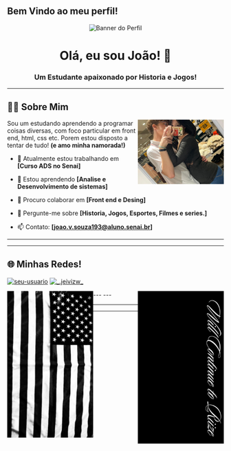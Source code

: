 ## Bem Vindo ao meu perfil!

<p align="center">
  <img src="https://i.pinimg.com/1200x/00/e6/35/00e6359f536dc817b04b73ba01ebcf2a.jpg" alt="Banner do Perfil" width="800"/>
</p>

<h1 align="center">Olá, eu sou João! 👋</h1>
<h3 align="center">Um Estudante apaixonado por Historia e Jogos!</h3>

---

## 👨‍💻 Sobre Mim

<p align="left">
  <img  src="/assets/1.jpeg" alt="My gf and me" width="200" align="right" />

  
  Sou um estudando aprendendo a programar coisas diversas, com foco particular em front end, html, css etc. Porem estou disposto a tentar de tudo! <strong>(e amo minha namorada!)</strong>
  
  - 🔭 Atualmente estou trabalhando em **[Curso ADS no Senai]**
    
  - 🌱 Estou aprendendo **[Analise e Desenvolvimento de sistemas]**
    
  - 👯 Procuro colaborar em **[Front end e Desing]**
    
  - 💬 Pergunte-me sobre **[Historia, Jogos, Esportes, Filmes e series.]**
    
  - 📫 Contato: **[joao.v.souza193@aluno.senai.br]**
</p>

---



---

## 🌐 Minhas Redes!

<p align="left">
<a href="https://twitter.com/_jeivizw" target="blank"><img align="center" src="https://raw.githubusercontent.com/rahuldkjain/github-profile-readme-generator/master/src/images/icons/Social/twitter.svg" alt="seu-usuario" height="30" width="40" /></a>
<a href="https://instagram.com/_.jeivizw" target="blank"><img align="center" src="https://raw.githubusercontent.com/rahuldkjain/github-profile-readme-generator/master/src/images/icons/Social/instagram.svg" alt="_.jeivizw_" height="30" width="40" /></a>

</p>
---
---
<img  src="/assets/AMERICA.jpg" alt="My gf and me" width="200" align="left" />
<img  src="/assets/download (8).jpg"My gf and me" width="200" align="right" />

---
---
<p align="center">

</p>
